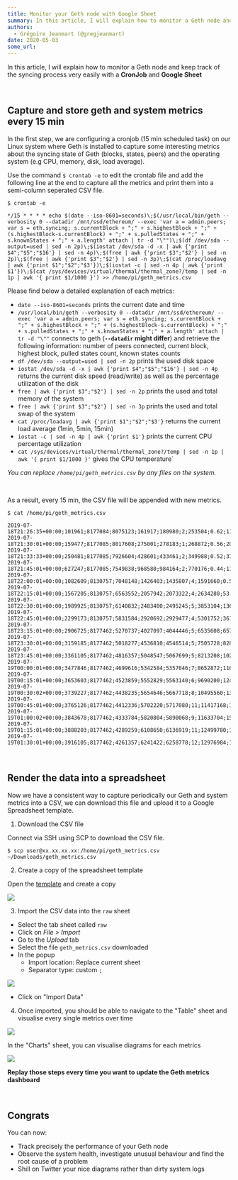 ```yaml
---
title: Monitor your Geth node with Google Sheet
summary: In this article, I will explain how to monitor a Geth node and keep track of the syncing process very easily with a CronJob and Google Sheet Capture and store g
authors:
  - Grégoire Jeanmart (@gregjeanmart)
date: 2020-05-03
some_url: 
---
```


In this article, I will explain how to monitor a Geth node and keep track of the syncing process very easily with a **CronJob** and **Google Sheet**

<br />

## Capture and store geth and system metrics every 15 min

In the first step, we are configuring a cronjob (15 min scheduled task) on our Linux system where Geth is installed to capture some interesting metrics about the syncing state of Geth (blocks, states, peers) and the operating system (e.g CPU, memory, disk, load average).

Use the command `$ crontab -e` to edit the crontab file and add the following line at the end to capture all the metrics and print them into a semi-column seperated CSV file.

```shell
$ crontab -e

*/15 * * * * echo $(date --iso-8601=seconds)\;$(/usr/local/bin/geth --verbosity 0 --datadir /mnt/ssd/ethereum/ --exec 'var a = admin.peers; var s = eth.syncing; s.currentBlock + ";" + s.highestBlock + ";" + (s.highestBlock-s.currentBlock) + ";" + s.pulledStates + ";" + s.knownStates + ";" + a.length' attach | tr -d "\"")\;$(df /dev/sda --output=used | sed -n 2p)\;$(iostat /dev/sda -d -x | awk {'print $4";"$5";"$16'} | sed -n 4p)\;$(free | awk {'print $3";"$2'} | sed -n 2p)\;$(free | awk {'print $3";"$2'} | sed -n 3p)\;$(cat /proc/loadavg | awk {'print $1";"$2";"$3'})\;$(iostat -c | sed -n 4p | awk {'print $1'})\;$(cat /sys/devices/virtual/thermal/thermal_zone?/temp | sed -n 1p | awk '{ print $1/1000 }') >> /home/pi/geth_metrics.csv
```

Please find below a detailed explanation of each metrics:

- `date --iso-8601=seconds` prints the current date and time
- `/usr/local/bin/geth --verbosity 0 --datadir /mnt/ssd/ethereum/ --exec 'var a = admin.peers; var s = eth.syncing; s.currentBlock + ";" + s.highestBlock + ";" + (s.highestBlock-s.currentBlock) + ";" + s.pulledStates + ";" + s.knownStates + ";" + a.length' attach | tr -d "\""` connects to geth (**`--datadir` might differ**) and retrieve the following information: number of peers connected, current block, highest block, pulled states count, known states counts
- `df /dev/sda --output=used | sed -n 2p` prints the used disk space
- `iostat /dev/sda -d -x | awk {'print $4";"$5";"$16'} | sed -n 4p` returns the current disk speed (read/write) as well as the percentage utilization of the disk
- `free | awk {'print $3";"$2'} | sed -n 2p` prints the used and total memory of the system
- `free | awk {'print $3";"$2'} | sed -n 3p` prints the used and total swap of the system
- `cat /proc/loadavg | awk {'print $1";"$2";"$3'}` returns the current load average (1min, 5min, 15min)
- `iostat -c | sed -n 4p | awk {'print $1'}` prints the current CPU percentage utilization
- `cat /sys/devices/virtual/thermal/thermal_zone?/temp | sed -n 1p | awk '{ print $1/1000 }'` gives the CPU temperature`


*You can replace `/home/pi/geth_metrics.csv` by any files on the system.*

<br />

As a result, every 15 min, the CSV file will be appended with new metrics.

```
$ cat /home/pi/geth_metrics.csv

2019-07-18T21:26:35+00:00;101961;8177084;8075123;161917;180980;2;253504;0.62;117.12;0.04;778208;3902632;0;1048572;0.38;1.00;1.19;12.67;73.333
2019-07-18T21:30:01+00:00;159477;8177085;8017608;275001;278183;1;268872;0.56;202.80;0.07;1044764;3902632;0;1048572;0.60;0.84;1.08;12.24;73.888
2019-07-18T21:33:33+00:00;250481;8177085;7926604;428601;433461;2;349988;0.52;371.21;0.15;1116412;3902632;0;1048572;1.71;1.09;1.12;12.35;81.111
2019-07-18T21:45:01+00:00;627247;8177085;7549838;968580;984164;2;770176;0.44;1158.09;1.05;1392844;3902632;0;1048572;1.57;1.56;1.38;13.72;81.111
2019-07-18T22:00:01+00:00;1082609;8130757;7048148;1426403;1435807;4;1591660;0.58;2266.40;9.37;1924360;3902632;94180;1048572;4.52;3.60;2.46;16.52;85
2019-07-18T22:15:01+00:00;1567205;8130757;6563552;2057942;2073322;4;2634280;53.69;3269.29;17.25;1933836;3902632;88048;1048572;5.23;4.92;3.96;21.52;85
2019-07-18T22:30:01+00:00;1989925;8130757;6140832;2483400;2495245;5;3853104;136.76;3859.22;24.92;2338120;3902632;93864;1048572;5.22;5.23;4.79;24.50;85
2019-07-18T22:45:01+00:00;2299173;8130757;5831584;2920692;2929477;4;5301752;361.05;4269.15;30.82;2176872;3902632;119088;1048572;2.85;4.18;4.56;25.60;86.25
2019-07-18T23:15:01+00:00;2906725;8177462;5270737;4027097;4044446;5;6535608;657.72;4665.52;40.31;2398636;3902632;150656;1048572;5.69;5.09;4.78;26.53;84.444
2019-07-18T23:30:01+00:00;3159185;8177462;5018277;4536810;4546514;5;7505728;828.10;4816.98;44.13;2413820;3902632;163456;1048572;6.61;5.24;4.80;26.54;85.625
2019-07-18T23:45:01+00:00;3361105;8177462;4816357;5048547;5067699;5;8213208;1028.79;4985.85;46.91;2571084;3902632;311896;1048572;6.79;5.02;4.68;26.51;83.333
2019-07-19T00:00:01+00:00;3477846;8177462;4699616;5342584;5357046;7;8652872;1163.52;5077.63;49.44;2612572;3902632;245560;1048572;2.26;2.69;3.72;26.00;83.888
2019-07-19T00:15:01+00:00;3653603;8177462;4523859;5552829;5563140;6;9690200;1247.86;5207.35;51.82;2619068;3902632;152392;1048572;1.32;2.95;3.94;25.91;80.555
2019-07-19T00:30:02+00:00;3739227;8177462;4438235;5654646;5667718;8;10495560;1344.81;5289.54;53.96;2725264;3902632;150148;1048572;6.14;4.95;4.02;25.23;77.5
2019-07-19T00:45:01+00:00;3765126;8177462;4412336;5702220;5717080;11;11417168;1435.85;5333.76;55.48;1745124;3902632;153204;1048572;1.78;1.79;2.75;24.23;73.888
2019-07-19T01:00:02+00:00;3843678;8177462;4333784;5820804;5890068;9;11633704;1523.96;5406.01;57.08;2412956;3902632;164576;1048572;1.41;2.65;3.18;23.96;80.555
2019-07-19T01:15:01+00:00;3888203;8177462;4289259;6108650;6136919;11;12499780;1624.54;5543.22;57.88;2689468;3902632;163144;1048572;5.75;4.31;3.36;23.63;83.888
2019-07-19T01:30:01+00:00;3916105;8177462;4261357;6241422;6258778;12;12976984;1742.07;5643.39;58.81;2853616;3902632;165184;1048572;5.34;3.03;2.83;23.01;85
```


<br />

## Render the data into a spreadsheet

Now we have a consistent way to capture periodically our Geth and system metrics into a CSV, we can download this file and upload it to a Google Spreadsheet template.

1. Download the CSV file

Connect via SSH using SCP to download the CSV file.

```shell
$ scp user@xx.xx.xx.xx:/home/pi/geth_metrics.csv ~/Downloads/geth_metrics.csv
```

2. Create a copy of the spreadsheet template

Open the [template](https://docs.google.com/spreadsheets/d/1lxJ5_v3ozJ7YbN1JlglYvF7x8ssRsPLOrxSIX-obvow/edit?usp=sharing) and create a copy

![](https://i.imgur.com/TVu2khM.png)

3. Import the CSV data into the `raw` sheet

- Select the tab sheet called `raw`
- Click on *File > Import*
- Go to the *Upload* tab
- Select the file `geth_metrics.csv` downloaded
- In the popup
    - Import location: Replace current sheet
    - Separator type: custom `;`

![](https://i.imgur.com/JfNlSeo.png)

- Click on "Import Data"

4. Once imported, you should be able to navigate to the "Table" sheet and visualise every single metrics over time

![](https://i.imgur.com/Iqsa7dS.png)

In the "Charts" sheet, you can visualise diagrams for each metrics

![](https://i.imgur.com/bEyHJAV.png)


**Replay those steps every time you want to update the Geth metrics dashboard**  

<br />

## Congrats

You can now:

- Track precisely the performance of your Geth node
- Observe the system health, investigate unusual behaviour and find the root cause of a problem
- Shill on Twitter your nice diagrams rather than dirty system logs 